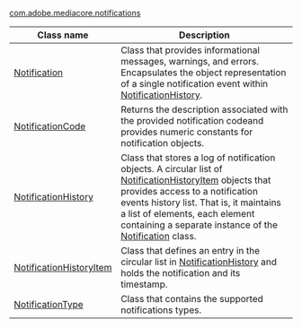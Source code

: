 ---
---

[com.adobe.mediacore.notifications](http://help.adobe.com/en_US/primetime/api/psdk/asdoc-dhls_1.4/com/adobe/mediacore/notifications/package-detail.html)
<table frame="all" colsep="1" rowsep="1" id="table_39B94AAEC9E146FB83E0BAE60F53A7F0"> 
 <tgroup cols="2" colsep="1" rowsep="1" class="FormatA"> 
  <colspec colnum="1" colname="1" colwidth="39*" /> 
  <colspec colnum="2" colname="2" colwidth="61*" /> 
  <thead> 
   <tr rowsep="1"> 
    <th colname="1" class="entry">Class name </th> 
    <th colname="2" class="entry">Description </th> 
   </tr> 
  </thead> 
  <tbody> 
   <tr rowsep="1"> 
    <td colname="1"><span class="codeph"><a href="http://help.adobe.com/en_US/primetime/api/psdk/asdoc-dhls_1.4/com/adobe/mediacore/notifications/Notification.html" format="html" scope="external">Notification</a></span> </td> 
    <td colname="2">Class that provides informational messages, warnings, and errors. Encapsulates the object representation of a single notification event within <a href="http://help.adobe.com/en_US/primetime/api/psdk/asdoc-dhls_1.4/com/adobe/mediacore/notifications/NotificationHistory.html" format="html" scope="external">NotificationHistory</a>. </td> 
   </tr> 
   <tr rowsep="1"> 
    <td colname="1"><span class="codeph"><a href="http://help.adobe.com/en_US/primetime/api/psdk/asdoc-dhls_1.4/com/adobe/mediacore/notifications/NotificationCode.html" format="html" scope="external">NotificationCode</a></span> </td> 
    <td colname="2">Returns the description associated with the provided notification codeand provides numeric constants for notification objects. </td> 
   </tr> 
   <tr rowsep="1"> 
    <td colname="1"><span class="codeph"><a href="http://help.adobe.com/en_US/primetime/api/psdk/asdoc-dhls_1.4/com/adobe/mediacore/notifications/NotificationHistory.html" format="html" scope="external">NotificationHistory</a></span> </td> 
    <td colname="2">Class that stores a log of notification objects. A circular list of <a href="http://help.adobe.com/en_US/primetime/api/psdk/asdoc-dhls_1.4/com/adobe/mediacore/notifications/NotificationHistoryItem.html" format="html" scope="external">NotificationHistoryItem</a> objects that provides access to a notification events history list. That is, it maintains a list of elements, each element containing a separate instance of the <a href="http://help.adobe.com/en_US/primetime/api/psdk/asdoc-dhls_1.4/com/adobe/mediacore/notifications/Notification.html" format="html" scope="external">Notification</a> class. </td> 
   </tr> 
   <tr rowsep="1"> 
    <td colname="1"><span class="codeph"><a href="http://help.adobe.com/en_US/primetime/api/psdk/asdoc-dhls_1.4/com/adobe/mediacore/notifications/NotificationHistoryItem.html" format="html" scope="external">NotificationHistoryItem</a></span> </td> 
    <td colname="2">Class that defines an entry in the circular list in <a href="http://help.adobe.com/en_US/primetime/api/psdk/asdoc-dhls_1.4/com/adobe/mediacore/notifications/NotificationHistory.html" format="html" scope="external">NotificationHistory</a> and holds the notification and its timestamp. </td> 
   </tr> 
   <tr rowsep="0"> 
    <td colname="1"><span class="codeph"><a href="http://help.adobe.com/en_US/primetime/api/psdk/asdoc-dhls_1.4/com/adobe/mediacore/notifications/NotificationType.html" format="html" scope="external">NotificationType</a></span> </td> 
    <td colname="2">Class that contains the supported notifications types. </td> 
   </tr> 
  </tbody> 
 </tgroup> 
</table>

